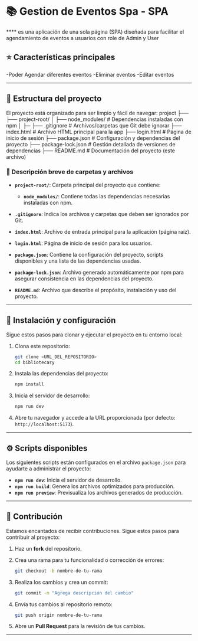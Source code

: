 # 📚 Gestion de Eventos Spa - SPA

**** es una aplicación de una sola página (SPA) diseñada para facilitar el agendamiento de eventos a usuarios con role de Admin y User
## ⭐ Características principales

-Poder Agendar diferentes eventos
-Eliminar eventos
-Editar eventos

---

## 📂 Estructura del proyecto

El proyecto está organizado para ser limpio y fácil de navegar:
project
├── 
├── project-root/
│ ├── node_modules/ # Dependencias instaladas con npm
│ ├─
├── .gitignore # Archivos/carpetas que Git debe ignorar
├── index.html # Archivo HTML principal para la app
├── login.html # Página de inicio de sesión
├── package.json # Configuración y dependencias del proyecto
├── package-lock.json # Gestión detallada de versiones de dependencias
├── README.md # Documentación del proyecto (este archivo)

### 📁 Descripción breve de carpetas y archivos


- **`project-root/`**: Carpeta principal del proyecto que contiene:
    - **`node_modules/`**: Contiene todas las dependencias necesarias instaladas con npm.
  
- **`.gitignore`**: Indica los archivos y carpetas que deben ser ignorados por Git.
- **`index.html`**: Archivo de entrada principal para la aplicación (página raíz).
- **`login.html`**: Página de inicio de sesión para los usuarios.
- **`package.json`**: Contiene la configuración del proyecto, scripts disponibles y una lista de las dependencias usadas.
- **`package-lock.json`**: Archivo generado automáticamente por npm para asegurar consistencia en las dependencias del proyecto.
- **`README.md`**: Archivo que describe el propósito, instalación y uso del proyecto.

---

## 🔧 Instalación y configuración

Sigue estos pasos para clonar y ejecutar el proyecto en tu entorno local:

1. Clona este repositorio:

   ```bash
   git clone <URL_DEL_REPOSITORIO>
   cd bibliotecary
   ```

2. Instala las dependencias del proyecto:

   ```bash
   npm install
   ```

3. Inicia el servidor de desarrollo:

   ```bash
   npm run dev
   ```

4. Abre tu navegador y accede a la URL proporcionada (por defecto: `http://localhost:5173`).

---

## ⚙️ Scripts disponibles

Los siguientes scripts están configurados en el archivo `package.json` para ayudarte a administrar el proyecto:

- **`npm run dev`**: Inicia el servidor de desarrollo.
- **`npm run build`**: Genera los archivos optimizados para producción.
- **`npm run preview`**: Previsualiza los archivos generados de producción.

---

## 📜 Contribución

Estamos encantados de recibir contribuciones. Sigue estos pasos para contribuir al proyecto:

1. Haz un **fork** del repositorio.
2. Crea una rama para tu funcionalidad o corrección de errores:

   ```bash
   git checkout -b nombre-de-tu-rama
   ```

3. Realiza los cambios y crea un commit:

   ```bash
   git commit -m "Agrega descripción del cambio"
   ```

4. Envía tus cambios al repositorio remoto:

   ```bash
   git push origin nombre-de-tu-rama
   ```

5. Abre un **Pull Request** para la revisión de tus cambios.

---
